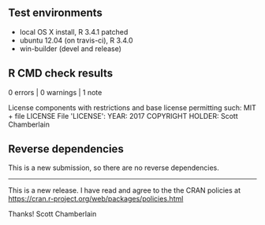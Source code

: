 ## Test environments

* local OS X install, R 3.4.1 patched
* ubuntu 12.04 (on travis-ci), R 3.4.0
* win-builder (devel and release)

## R CMD check results

0 errors | 0 warnings | 1 note

  License components with restrictions and base license permitting such:
    MIT + file LICENSE
  File 'LICENSE':
    YEAR: 2017
    COPYRIGHT HOLDER: Scott Chamberlain

## Reverse dependencies

This is a new submission, so there are no reverse dependencies.

---

This is a new release. I have read and agree to the the CRAN policies at
https://cran.r-project.org/web/packages/policies.html

Thanks!
Scott Chamberlain
